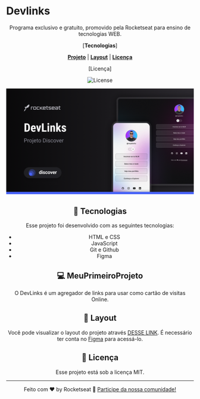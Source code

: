 # Devlinks

<div align="center">

Programa exclusivo e gratuito, promovido pela Rocketseat para ensino de tecnologias WEB.

<div align="center">

[**Tecnologias**]

[**Projeto**](.vscode/assets/script.js)   |   [**Layout**](#-layout)   |   [**Licença**](#memo-licença)

</div>
  [Licença]
</p>

<!-- Badge centered visually, but Markdown doesn't support true centering -->

![License][license]

![MeuPrimeiroProjeto DevLinks](.Github/preview.png)

## 🚀 Tecnologias

Esse projeto foi desenvolvido com as seguintes tecnologias:

- HTML e CSS
- JavaScript
- Git e Github
- Figma

## 💻 MeuPrimeiroProjeto

O DevLinks é um agregador de links para usar como cartão de visitas Online.

## 🔖 Layout

Você pode visualizar o layout do projeto através [DESSE LINK](https://www.figma.com/design/eGNTBmJGKDNrf9ton0K8Qa/DevLinks-%E2%80%A2-Projeto-Discover--Community-?node-id=1437-191&t=nm9isYht3eJt17mH-1). É necessário ter conta no [Figma](https://figma.com) para acessá-lo.

## :memo: Licença

Esse projeto está sob a licença MIT.

---

Feito com ♥ by Rocketseat :wave: [Participe da nossa comunidade!](https://discord.gg/rocketseat)

[license]: https://img.shields.io/static/v1?label=license&message=MIT&color=49AA26&labelColor=000000
